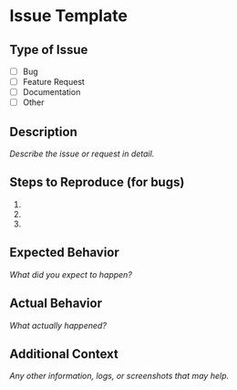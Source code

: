 # Issue Template

## Type of Issue

- [ ] Bug
- [ ] Feature Request
- [ ] Documentation
- [ ] Other

## Description

_Describe the issue or request in detail._

## Steps to Reproduce (for bugs)

1.
2.
3.

## Expected Behavior

_What did you expect to happen?_

## Actual Behavior

_What actually happened?_

## Additional Context

_Any other information, logs, or screenshots that may help._

